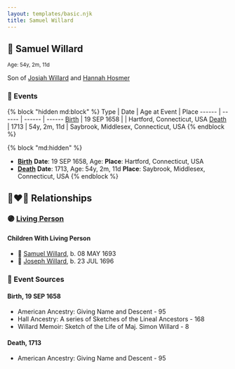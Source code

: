 ```yaml
---
layout: templates/basic.njk
title: Samuel Willard
---
```

## 🔵 Samuel Willard
<small>Age: 54y, 2m, 11d</small>

Son of [Josiah Willard](/people/5/55775674) and [Hannah Hosmer](/people/7/74814464)

### 📆 Events

{% block "hidden md:block" %}
Type | Date | Age at Event | Place
------ | ------ | ------ | ------
[Birth](#event-event-2) | 19 SEP 1658 |  | Hartford, Connecticut, USA
[Death](#event-event-3) | 1713 | 54y, 2m, 11d | Saybrook, Middlesex, Connecticut, USA
{% endblock %}

{% block "md:hidden" %}
- **[Birth](#event-event-2)**
**Date**: 19 SEP 1658, Age:
**Place**: Hartford, Connecticut, USA
- **[Death](#event-event-3)**
**Date**: 1713, Age: 54y, 2m, 11d
**Place**: Saybrook, Middlesex, Connecticut, USA
{% endblock %}

## 👩‍❤️‍👨 Relationships

### 🟣 [Living Person](/people/9/93595493)

#### Children With Living Person
* 🔵 [Samuel Willard](/people/1/12362566), b. 08 MAY 1693
* 🔵 [Joseph Willard](/people/2/22076724), b. 23 JUL 1696
### 📰 Event Sources

#### <a id="event-event-2"></a> Birth, 19 SEP 1658
* American Ancestry: Giving Name and Descent  - 95
* Hall Ancestry: A series of Sketches of the Lineal Ancestors  - 168
* Willard Memoir: Sketch of the Life of Maj. Simon Willard  - 8

#### <a id="event-event-3"></a> Death, 1713
* American Ancestry: Giving Name and Descent  - 95